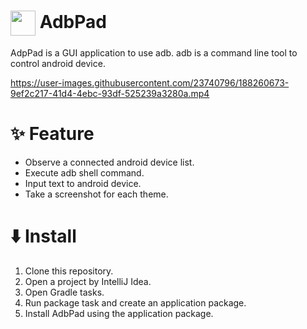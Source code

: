 # <img align="center" width=40 src="https://raw.githubusercontent.com/kaleidot725/AdbPad/main/icon.ico"> AdbPad

AdpPad is a GUI application to use adb. adb is a command line tool to control android device.

https://user-images.githubusercontent.com/23740796/188260673-9ef2c217-41d4-4ebc-93df-525239a3280a.mp4

# ✨ Feature

- Observe a connected android device list.
- Execute adb shell command.
- Input text to android device.
- Take a screenshot for each theme.

# ⬇️ Install

1. Clone this repository.
2. Open a project by IntelliJ Idea.
3. Open Gradle tasks.
4. Run package task and create an application package.
5. Install AdbPad using the application package.
